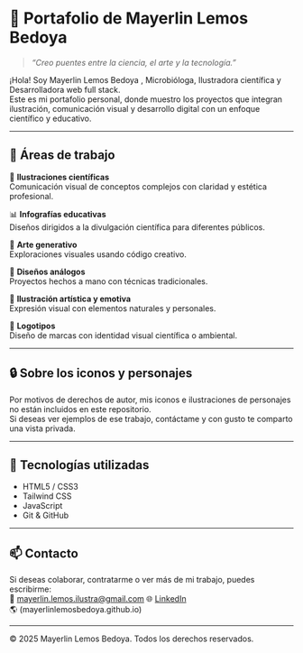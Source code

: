 # 🌱 Portafolio de Mayerlin Lemos Bedoya

> *“Creo puentes entre la ciencia, el arte y la tecnología.”*

¡Hola! Soy Mayerlin Lemos Bedoya , Microbióloga, Ilustradora científica y Desarrolladora web full stack.  
Este es mi portafolio personal, donde muestro los proyectos que integran ilustración, comunicación visual y desarrollo digital con un enfoque científico y educativo.

---

## 🧩 Áreas de trabajo

🔬 **Ilustraciones científicas**  
Comunicación visual de conceptos complejos con claridad y estética profesional.

📊 **Infografías educativas**  
Diseños dirigidos a la divulgación científica para diferentes públicos.

🧬 **Arte generativo**  
Exploraciones visuales usando código creativo.

🎨 **Diseños análogos**  
Proyectos hechos a mano con técnicas tradicionales.

🐋 **Ilustración artística y emotiva**  
Expresión visual con elementos naturales y personales.

📛 **Logotipos**  
Diseño de marcas con identidad visual científica o ambiental.

---

## 🔒 Sobre los iconos y personajes

Por motivos de derechos de autor, mis iconos e ilustraciones de personajes no están incluidos en este repositorio.  
Si deseas ver ejemplos de ese trabajo, contáctame y con gusto te comparto una vista privada.

---

## 🚀 Tecnologías utilizadas

- HTML5 / CSS3
- Tailwind CSS
- JavaScript
- Git & GitHub

---

## 📫 Contacto

Si deseas colaborar, contratarme o ver más de mi trabajo, puedes escribirme:  
📧  mayerlin.lemos.ilustra@gmail.com
🌐 [LinkedIn](https://www.linkedin.com/in/mayerlin-lemos-bedoya-0466ba1a9/)  
🌎 (mayerlinlemosbedoya.github.io)

---

© 2025 Mayerlin Lemos Bedoya. Todos los derechos reservados.
